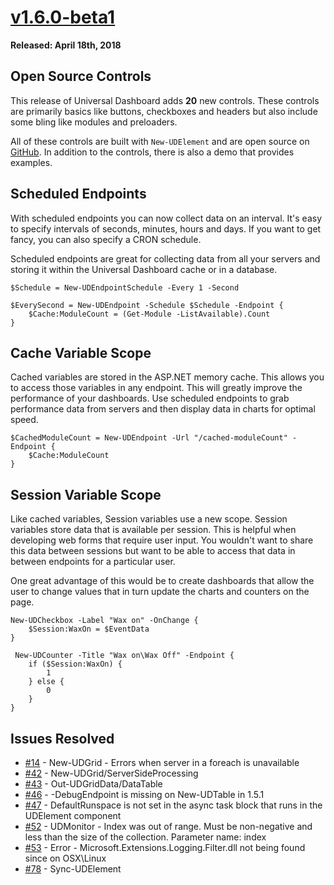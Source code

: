 # [v1.6.0-beta1](https://www.powershellgallery.com/packages/UniversalDashboard/1.6.0-beta1)

**Released: April 18th, 2018**

## Open Source Controls

This release of Universal Dashboard adds **20** new controls. These controls are primarily basics like buttons, checkboxes and headers but also include some bling like modules and preloaders.

All of these controls are built with `New-UDElement` and are open source on [GitHub](https://github.com/ironmansoftware/ud-controls). In addition to the controls, there is also a demo that provides examples.

## Scheduled Endpoints

With scheduled endpoints you can now collect data on an interval. It's easy to specify intervals of seconds, minutes, hours and days. If you want to get fancy, you can also specify a CRON schedule.

Scheduled endpoints are great for collecting data from all your servers and storing it within the Universal Dashboard cache or in a database.

```
$Schedule = New-UDEndpointSchedule -Every 1 -Second 

$EverySecond = New-UDEndpoint -Schedule $Schedule -Endpoint {
    $Cache:ModuleCount = (Get-Module -ListAvailable).Count
}
```

## Cache Variable Scope

Cached variables are stored in the ASP.NET memory cache. This allows you to access those variables in any endpoint. This will greatly improve the performance of your dashboards. Use scheduled endpoints to grab performance data from servers and then display data in charts for optimal speed.

```
$CachedModuleCount = New-UDEndpoint -Url "/cached-moduleCount" -Endpoint {
    $Cache:ModuleCount
}
```

## Session Variable Scope

Like cached variables, Session variables use a new scope. Session variables store data that is available per session. This is helpful when developing web forms that require user input. You wouldn't want to share this data between sessions but want to be able to access that data in between endpoints for a particular user.

One great advantage of this would be to create dashboards that allow the user to change values that in turn update the charts and counters on the page.

```
New-UDCheckbox -Label "Wax on" -OnChange {
    $Session:WaxOn = $EventData
}

 New-UDCounter -Title "Wax on\Wax Off" -Endpoint {
    if ($Session:WaxOn) {
        1
    } else {
        0   
    }
}
```

## Issues Resolved

* [\#14](https://github.com/ironmansoftware/universal-dashboard/issues/14) - New-UDGrid - Errors when server in a foreach is unavailable
* [\#42](https://github.com/ironmansoftware/universal-dashboard/issues/42) - New-UDGrid/ServerSideProcessing
* [\#43](https://github.com/ironmansoftware/universal-dashboard/issues/43) - Out-UDGridData/DataTable
* [\#46](https://github.com/ironmansoftware/universal-dashboard/issues/46) - -DebugEndpoint is missing on New-UDTable in 1.5.1
* [\#47](https://github.com/ironmansoftware/universal-dashboard/issues/47) - DefaultRunspace is not set in the async task block that runs in the UDElement component 
* [\#52](https://github.com/ironmansoftware/universal-dashboard/issues/52) - UDMonitor - Index was out of range. Must be non-negative and less than the size of the collection. Parameter name: index
* [\#53](https://github.com/ironmansoftware/universal-dashboard/issues/53) - Error - Microsoft.Extensions.Logging.Filter.dll not being found since on OSX\Linux
* [\#78](https://github.com/ironmansoftware/universal-dashboard/issues/78) - Sync-UDElement







